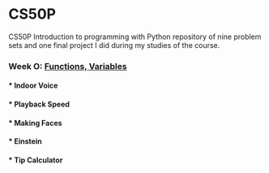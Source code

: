 # CS50P 

CS50P Introduction to programming with Python repository of nine problem sets and one final project I did during my studies of the course.

### Week O: [Functions, Variables](https://cs50.harvard.edu/python/2022/psets/0/)
#### * Indoor Voice
#### * Playback Speed
#### * Making Faces
#### * Einstein
#### * Tip Calculator
